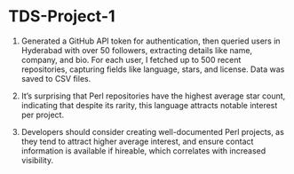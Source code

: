 # TDS-Project-1

1. Generated a GitHub API token for authentication, then queried users in Hyderabad with over 50 followers, extracting details like name, company, and bio. For each user, I fetched up to 500 recent repositories, capturing fields like language, stars, and license. Data was saved to CSV files.

2. It’s surprising that Perl repositories have the highest average star count, indicating that despite its rarity, this language attracts notable interest per project.

3. Developers should consider creating well-documented Perl projects, as they tend to attract higher average interest, and ensure contact information is available if hireable, which correlates with increased visibility.
